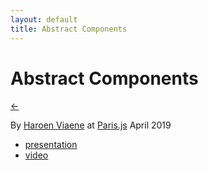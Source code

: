 ```yaml
---
layout: default
title: Abstract Components
---
```


# Abstract Components

[←](../..)

By [Haroen Viaene](https://haroen.me) at [Paris.js](https://parisjs.org/meetup/2019-04-24) April 2019

- [presentation](https://www.icloud.com/keynote/0EXckfBBdj8gr_HH37Bj_3FFA#abstract_art)
- [video](https://www.youtube.com/watch?v=462dXFuUg5o)
